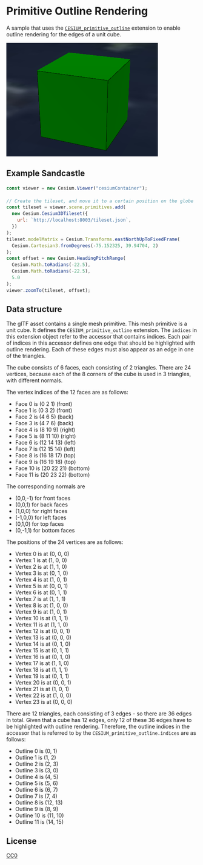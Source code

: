 # Primitive Outline Rendering

A sample that uses the [`CESIUM_primitive_outline`](https://github.com/KhronosGroup/glTF/blob/main/extensions/2.0/Vendor/CESIUM_primitive_outline/README.md) extension to enable outline rendering for the edges of a unit cube.

![Image](screenshot/BoxPrimitiveOutline.png)

## Example Sandcastle

```JavaScript
const viewer = new Cesium.Viewer("cesiumContainer");

// Create the tileset, and move it to a certain position on the globe
const tileset = viewer.scene.primitives.add(
  new Cesium.Cesium3DTileset({
    url: `http://localhost:8003/tileset.json`,
  })
);
tileset.modelMatrix = Cesium.Transforms.eastNorthUpToFixedFrame(
  Cesium.Cartesian3.fromDegrees(-75.152325, 39.94704, 2)
);
const offset = new Cesium.HeadingPitchRange(
  Cesium.Math.toRadians(-22.5),
  Cesium.Math.toRadians(-22.5),
  5.0
);
viewer.zoomTo(tileset, offset);
```

## Data structure

 The glTF asset contains a single mesh primitive. This mesh primitive is a unit cube. It defines the `CESIUM_primitive_outline` extension. The `indices` in this extension object refer to the accessor that contains indices. Each pair of indices in this accessor defines one edge that should be highlighted with outline rendering. Each of these edges must also appear as an edge in one of the triangles.

The cube consists of 6 faces, each consisting of 2 triangles. There are 24 vertices, because each of the 8 corners of the cube is used in 3 triangles, with different normals.

The vertex indices of the 12 faces are as follows:

- Face 0 is (0 2 1) (front)
- Face 1 is (0 3 2) (front)
- Face 2 is (4 6 5) (back)
- Face 3 is (4 7 6) (back)
- Face 4 is (8 10 9) (right)
- Face 5 is (8 11 10) (right)
- Face 6 is (12 14 13) (left)
- Face 7 is (12 15 14) (left)
- Face 8 is (16 18 17) (top)
- Face 9 is (16 19 18) (top)
- Face 10 is (20 22 21) (bottom)
- Face 11 is (20 23 22) (bottom)

The corresponding normals are 

- (0,0,-1) for front faces
- (0,0,1) for back faces
- (1,0,0) for right faces
- (-1,0,0) for left faces
- (0,1,0) for top faces
- (0,-1,1) for bottom faces

The positions of the 24 vertices are as follows:

- Vertex 0 is at (0, 0, 0)
- Vertex 1 is at (1, 0, 0)
- Vertex 2 is at (1, 1, 0)
- Vertex 3 is at (0, 1, 0)
- Vertex 4 is at (1, 0, 1)
- Vertex 5 is at (0, 0, 1)
- Vertex 6 is at (0, 1, 1)
- Vertex 7 is at (1, 1, 1)
- Vertex 8 is at (1, 0, 0)
- Vertex 9 is at (1, 0, 1)
- Vertex 10 is at (1, 1, 1)
- Vertex 11 is at (1, 1, 0)
- Vertex 12 is at (0, 0, 1)
- Vertex 13 is at (0, 0, 0)
- Vertex 14 is at (0, 1, 0)
- Vertex 15 is at (0, 1, 1)
- Vertex 16 is at (0, 1, 0)
- Vertex 17 is at (1, 1, 0)
- Vertex 18 is at (1, 1, 1)
- Vertex 19 is at (0, 1, 1)
- Vertex 20 is at (0, 0, 1)
- Vertex 21 is at (1, 0, 1)
- Vertex 22 is at (1, 0, 0)
- Vertex 23 is at (0, 0, 0)

There are 12 triangles, each consisting of 3 edges - so there are 36 edges in total. Given that a cube has 12 edges, only 12 of these 36 edges have to be highlighted with outline rendering. Therefore, the outline indices in the accessor that is referred to by the `CESIUM_primitive_outline.indices` are as follows:

- Outline 0 is (0, 1)
- Outline 1 is (1, 2)
- Outline 2 is (2, 3)
- Outline 3 is (3, 0)
- Outline 4 is (4, 5)
- Outline 5 is (5, 6)
- Outline 6 is (6, 7)
- Outline 7 is (7, 4)
- Outline 8 is (12, 13)
- Outline 9 is (8, 9)
- Outline 10 is (11, 10)
- Outline 11 is (14, 15)

## License

[CC0](https://creativecommons.org/share-your-work/public-domain/cc0/)
